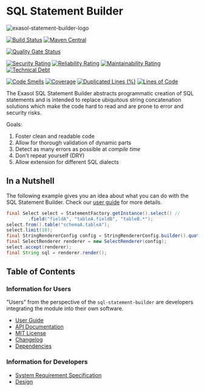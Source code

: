 # SQL Statement Builder

![exasol-statement-builder-logo](doc/images/sql-statement-builder_128x128.png)

[![Build Status](https://github.com/exasol/sql-statement-builder/actions/workflows/ci-build.yml/badge.svg)](https://github.com/exasol/sql-statement-builder/actions/workflows/ci-build.yml)
[![Maven Central](https://img.shields.io/maven-central/v/com.exasol/sql-statement-builder)](https://search.maven.org/artifact/com.exasol/sql-statement-builder)

[![Quality Gate Status](https://sonarcloud.io/api/project_badges/measure?project=com.exasol%3Asql-statement-builder&metric=alert_status)](https://sonarcloud.io/dashboard?id=com.exasol%3Asql-statement-builder)

[![Security Rating](https://sonarcloud.io/api/project_badges/measure?project=com.exasol%3Asql-statement-builder&metric=security_rating)](https://sonarcloud.io/dashboard?id=com.exasol%3Asql-statement-builder)
[![Reliability Rating](https://sonarcloud.io/api/project_badges/measure?project=com.exasol%3Asql-statement-builder&metric=reliability_rating)](https://sonarcloud.io/dashboard?id=com.exasol%3Asql-statement-builder)
[![Maintainability Rating](https://sonarcloud.io/api/project_badges/measure?project=com.exasol%3Asql-statement-builder&metric=sqale_rating)](https://sonarcloud.io/dashboard?id=com.exasol%3Asql-statement-builder)
[![Technical Debt](https://sonarcloud.io/api/project_badges/measure?project=com.exasol%3Asql-statement-builder&metric=sqale_index)](https://sonarcloud.io/dashboard?id=com.exasol%3Asql-statement-builder)

[![Code Smells](https://sonarcloud.io/api/project_badges/measure?project=com.exasol%3Asql-statement-builder&metric=code_smells)](https://sonarcloud.io/dashboard?id=com.exasol%3Asql-statement-builder)
[![Coverage](https://sonarcloud.io/api/project_badges/measure?project=com.exasol%3Asql-statement-builder&metric=coverage)](https://sonarcloud.io/dashboard?id=com.exasol%3Asql-statement-builder)
[![Duplicated Lines (%)](https://sonarcloud.io/api/project_badges/measure?project=com.exasol%3Asql-statement-builder&metric=duplicated_lines_density)](https://sonarcloud.io/dashboard?id=com.exasol%3Asql-statement-builder)
[![Lines of Code](https://sonarcloud.io/api/project_badges/measure?project=com.exasol%3Asql-statement-builder&metric=ncloc)](https://sonarcloud.io/dashboard?id=com.exasol%3Asql-statement-builder)

The Exasol SQL Statement Builder abstracts programmatic creation of SQL statements and is intended to replace ubiquitous string concatenation solutions which make the code hard to read and are prone to error and security risks.

Goals:

1. Foster clean and readable code
1. Allow for thorough validation of dynamic parts
1. Detect as many errors as possible at *compile time*
1. Don't repeat yourself (DRY)
1. Allow extension for different SQL dialects

## In a Nutshell

The following example gives you an idea about what you can do with the SQL Statement Builder. Check our [user guide](doc/user_guide/user_guide.md) for more details.

```java
final Select select = StatementFactory.getInstance().select() //
        .field("fieldA", "tableA.fieldB", "tableB.*");
select.from().table("schemaA.tableA");
select.limit(10);
final StringRendererConfig config = StringRendererConfig.builder().quoteIdentifiers(true).build();
final SelectRenderer renderer = new SelectRenderer(config);
select.accept(renderer);
final String sql = renderer.render();
```

## Table of Contents

### Information for Users

"Users" from the perspective of the `sql-statement-builder` are developers integrating the module into their own software.

* [User Guide](doc/user_guide/user_guide.md)
* [API Documentation](https://exasol.github.io/sql-statement-builder/index.html)
* [MIT License](LICENSE)
* [Changelog](doc/changes/changelog.md)
* [Dependencies](dependencies.md)

### Information for Developers

* [System Requirement Specification](doc/system_requirements.md)
* [Design](doc/design.md)